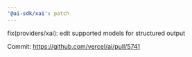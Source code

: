 ```yaml
---
'@ai-sdk/xai': patch
---
```


fix(providers/xai): edit supported models for structured output

Commit: https://github.com/vercel/ai/pull/5741
